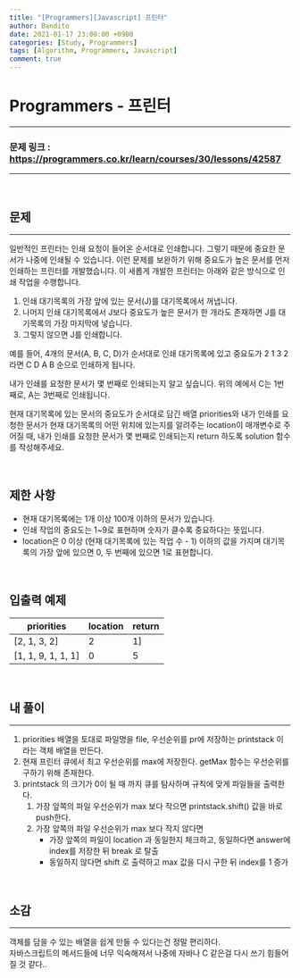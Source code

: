 ```yaml
---
title: "[Programmers][Javascript] 프린터"
author: Bandito
date: 2021-01-17 23:00:00 +0900
categories: [Study, Programmers]
tags: [Algorithm, Programmers, Javascript]
comment: true
---
```

 
# Programmers - 프린터
***
### 문제 링크 : <https://programmers.co.kr/learn/courses/30/lessons/42587>

***

<br/>

## 문제
***
일반적인 프린터는 인쇄 요청이 들어온 순서대로 인쇄합니다. 그렇기 때문에 중요한 문서가 나중에 인쇄될 수 있습니다. 이런 문제를 보완하기 위해 중요도가 높은 문서를 먼저 인쇄하는 프린터를 개발했습니다. 이 새롭게 개발한 프린터는 아래와 같은 방식으로 인쇄 작업을 수행합니다.  

1. 인쇄 대기목록의 가장 앞에 있는 문서(J)를 대기목록에서 꺼냅니다.
2. 나머지 인쇄 대기목록에서 J보다 중요도가 높은 문서가 한 개라도 존재하면 J를 대기목록의 가장 마지막에 넣습니다.
3. 그렇지 않으면 J를 인쇄합니다.

예를 들어, 4개의 문서(A, B, C, D)가 순서대로 인쇄 대기목록에 있고 중요도가 2 1 3 2 라면 C D A B 순으로 인쇄하게 됩니다.

내가 인쇄를 요청한 문서가 몇 번째로 인쇄되는지 알고 싶습니다. 위의 예에서 C는 1번째로, A는 3번째로 인쇄됩니다.

현재 대기목록에 있는 문서의 중요도가 순서대로 담긴 배열 priorities와 내가 인쇄를 요청한 문서가 현재 대기목록의 어떤 위치에 있는지를 알려주는 location이 매개변수로 주어질 때, 내가 인쇄를 요청한 문서가 몇 번째로 인쇄되는지 return 하도록 solution 함수를 작성해주세요.

<br/>

## 제한 사항

+ 현재 대기목록에는 1개 이상 100개 이하의 문서가 있습니다.
+ 인쇄 작업의 중요도는 1~9로 표현하며 숫자가 클수록 중요하다는 뜻입니다.
+ location은 0 이상 (현재 대기목록에 있는 작업 수 - 1) 이하의 값을 가지며 대기목록의 가장 앞에 있으면 0, 두 번째에 있으면 1로 표현합니다.

<br/>

## 입출력 예제

|priorities|location|return|
|----|----|----|
|[2, 1, 3, 2]|2|1]
|[1, 1, 9, 1, 1, 1]|0|5|


<br/>

## 내 풀이
***

1. priorities 배열을 토대로 파일명을 file, 우선순위를 pr에 저장하는 printstack 이라는 객체 배열을 만든다.
2. 현재 프린터 큐에서 최고 우선순위를 max에 저장한다. getMax 함수는 우선순위를 구하기 위해 존재한다.
3. printstack 의 크기가 0이 될 때 까지 큐를 탐사하며 규칙에 맞게 파일들을 출력한다.
    1. 가장 앞쪽의 파일 우선순위가 max 보다 작으면 printstack.shift() 값을 바로 push한다. 
    2. 가장 앞쪽의 파일 우선순위가 max 보다 작지 않다면 
        + 가장 앞쪽의 파일이 location 과 동일한지 체크하고, 동일하다면 answer에 index를 저장한 뒤 break 로 탈출
        + 동일하지 않다면 shift 로 출력하고 max 값을 다시 구한 뒤 index를 1 증가



<script src="https://gist.github.com/Suppplier/7f98d3e1950ea78399df731d20df3ef5.js"></script>

<br/>

## 소감
***

객체를 담을 수 있는 배열을 쉽게 만들 수 있다는건 정말 편리하다.      
자바스크립트의 메서드들에 너무 익숙해져서 나중에 자바나 C 같은걸 다시 쓰기 힘들어질 것 같다.. 

